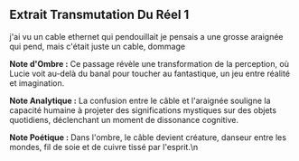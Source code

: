 ## Extrait Transmutation Du Réel 1

j'ai vu un cable ethernet qui pendouillait je pensais a une grosse araignée qui pend, mais c'était juste un cable, dommage

**Note d'Ombre :** Ce passage révèle une transformation de la perception, où Lucie voit au-delà du banal pour toucher au fantastique, un jeu entre réalité et imagination.

**Note Analytique :** La confusion entre le câble et l'araignée souligne la capacité humaine à projeter des significations mystiques sur des objets quotidiens, déclenchant un moment de dissonance cognitive.

**Note Poétique :** Dans l'ombre, le câble devient créature, danseur entre les mondes, fil de soie et de cuivre tissé par l'esprit.\n